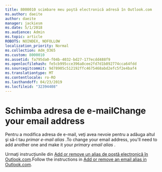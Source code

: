 ```yaml
---
title: 8000010 scimbare meu poştă electronică adresă în Outlook.com
ms.author: daeite
author: daeite
manager: jackiesm
ms.date: 5/1/2018
ms.audience: Admin
ms.topic: article
ROBOTS: NOINDEX, NOFOLLOW
localization_priority: Normal
ms.collection: Adm_O365
ms.custom: 8000010
ms.assetid: fa795da0-f04b-4032-bd27-177ecdd488f9
ms.openlocfilehash: fe5cb995cce396a8cee2fd7d1b892774cca64fdd
ms.sourcegitcommit: 9d78905c512192ffc4675468abd2efc5f2e4baf4
ms.translationtype: MT
ms.contentlocale: ro-RO
ms.lasthandoff: 04/23/2019
ms.locfileid: "32394408"
---
```

# <a name="change-your-email-address"></a><span data-ttu-id="2e8aa-102">Schimba adresa de e-mail</span><span class="sxs-lookup"><span data-stu-id="2e8aa-102">Change your email address</span></span>

<span data-ttu-id="2e8aa-103">Pentru a modifica adresa de e-mail, veţi avea nevoie pentru a adăuga altul şi să-l tau *primar e-mail alias* .</span><span class="sxs-lookup"><span data-stu-id="2e8aa-103">To change your email address, you'll need to add another one and make it your  *primary email alias*  .</span></span> 
  
<span data-ttu-id="2e8aa-104">Urmaţi instrucţiunile din [Add or remove un alias de poştă electronică în Outlook.com](https://go.microsoft.com/fwlink/p/?linkid=873115).</span><span class="sxs-lookup"><span data-stu-id="2e8aa-104">Follow the instructions in [Add or remove an email alias in Outlook.com](https://go.microsoft.com/fwlink/p/?linkid=873115).</span></span>
  

